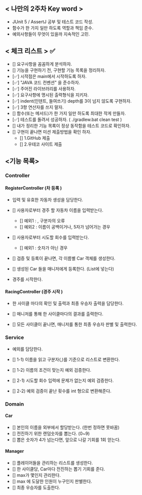 ## < 나만의 2주차 Key word >

- JUnit 5 / AssertJ 공부 및 테스트 코드 작성.
- 함수가 한 가지 일만 하도록 역할과 책임 준수.
- 예외사항들이 무엇이 있을까 지속적인 고민.


## < 체크 리스트 > ✅

- [] 요구사항을 꼼꼼하게 분석하자.
- [] 기능을 구현하기 전, 구현할 기능 목록을 정리하자. 
- [✅] 시작점은 main에서 시작하도록 하자. 
- [✅] "JAVA 코드 컨벤션" 을 준수하자. 
- [✅] 주어진 라이브러리를 사용하자. 
- [✅] 요구사항에 명시된 출력형식을 지키자. 
- [✅] indent(인덴트, 들여쓰기) depth를 3이 넘지 않도록 구현하자.
- [✅] 3항 연산자를 쓰지 말자.
- [] 함수(또는 메서드)가 한 가지 일만 하도록 최대한 작게 만들자.
- [✅] 테스트를 돌려서 성공하자. ( ./gradlew.bat clean test ) 
- [] 내가 정리한 기능 목록이 정상 동작함을 테스트 코드로 확인하자.
- [] 구현이 끝나면 미션 제출방법을 확인 하자.
    - [] 1.GitHub 제출 
    - [] 2.우테코 사이트 제출

## <기능 목록>

### Controller

#### RegisterController (차 등록 )

- 입력 및 유효한 자동차 생성을 담당한다.

- [] 사용자로부터 경주 할 자동차 이름을 입력받는다.
  - [] 예외1 : , 구분자의 오류
  - [] 예외2 : 이름이 공백이거나, 5자가 넘어가는 경우
- [] 사용자로부터 시도할 회수를 입력받는다.
  - [] 예외1 : 숫자가 아닌 경우
- [] 검증 및 등록이 끝나면, 각 이름별 Car 객체를 생성한다.
- [] 생성된 Car 들을 매니저에게 등록한다. (List에 넣는다)
- 경주를 시작한다. 

#### RacingController (경주 시작 )

- 한 사이클 마다의 확인 및 출력과 최종 우승자 출력을 담당한다. 

- [] 매니저를 통해 한 사이클마다의 결과를 출력한다.
- [] 모든 사이클이 끝나면, 매니저를 통한 최종 우승자 판별 및 출력한다.

### Service

- 예외를 담당한다.

- [] 1-1) 이름을 읽고 구분자(,)를 기준으로 리스트로 변환한다.
- [] 1-2) 이름의 조건이 맞는지 예외 검증한다.
- [] 2-1) 시도할 회수 입력에 문제가 없는지 예외 검증한다.
- [] 2-2) 예외 검증이 끝난 횟수를 int 형으로 변환해준다.

### Domain

#### Car

- [] 본인의 이름을 외부에서 할당받는다. (한번 정하면 못바꿈)
- [] 전진하기 위한 랜덤숫자를 뽑는다. (0~9)
- [] 뽑은 숫자가 4가 넘는다면, 앞으로 나갈 기회를 1회 얻는다.

#### Manager

- [] 플레이어들을 관리하는 리스트를 생성한다.
- [] 한 사이클당, Car마다 전진하는 뽑기 기회를 준다.
- [] max가 몇인지 관리한다.
- [] max 에 도달한 인원이 누구인지 판별한다.
- [] 최종 우승자를 도출한다.

